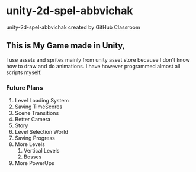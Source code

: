 # unity-2d-spel-abbvichak
unity-2d-spel-abbvichak created by GitHub Classroom
## This is My Game made in Unity, 
I use assets and sprites mainly from unity asset store because I don't know how to draw and do animations. 
I have however programmed almost all scripts myself.

### Future Plans
1. Level Loading System
2. Saving TimeScores
3. Scene Transitions
4. Better Camera
5. Story
6. Level Selection World
7. Saving Progress
8. More Levels
    1. Vertical Levels
    2. Bosses
9. More PowerUps
